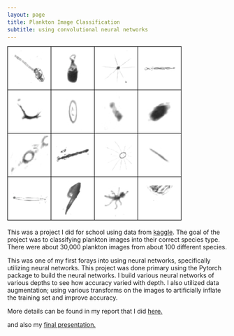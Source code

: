 ```yaml
---
layout: page
title: Plankton Image Classification
subtitle: using convolutional neural networks
---
```


![Various Plankton](/img/plankton.png)

This was a project I did for school using data from [kaggle](https://www.kaggle.com/c/datasciencebowl).  The goal of the project was to classifying plankton images into their correct species type.  There were about 30,000 plankton images from about 100 different species.  

This was one of my first forays into using neural networks, specifically utilizing neural networks.  This project was done primary using the Pytorch package to build the neural networks.  I build various neural networks of various depths to see how accuracy varied with depth.  I also utilized data augmentation; using various transforms on the images to artificially inflate the training set and improve accuracy.

More details can be found in my report that I did <a href="alexnguyen9.github.io/misc/Final Project 495.pdf" target="_blank">here.</a>

and also my <a href="alexnguyen9.github.io/misc/Final Presentation 495.pptx" target="_blank">final presentation.</a>
